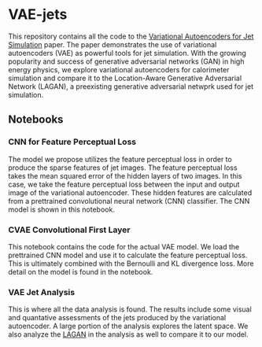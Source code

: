 # VAE-jets

This repository contains all the code to the [Variational Autoencoders for Jet Simulation](https://arxiv.org/abs/2009.04842) paper. The paper demonstrates the use of variational autoencoders (VAE) as powerful tools for jet simulation. With the growing popularity and success of generative adversarial networks (GAN) in high energy physics, we explore variational autoencoders for calorimeter simulation and compare it to the Location-Aware Generative Adversarial Network (LAGAN), a preexisting generative adversarial netwprk used for jet simulation.

## Notebooks

### CNN for Feature Perceptual Loss
The model we propose utilizes the feature perceptual loss in order to produce the sparse features of jet images. The feature perceptual loss takes the mean squared error of the hidden layers of two images. In this case, we take the feature perceptual loss between the input and output image of the variational autoencoder. These hidden features are calculated from a prettrained convolutional neural network (CNN) classifier. The CNN model is shown in this notebook.

### CVAE Convolutional First Layer
This notebook contains the code for the actual VAE model. We load the prettrained CNN model and use it to calculate the feature perceptual loss. This is ultimately combined with the Bernoulli and KL divergence loss. More detail on the model is found in the notebook.

### VAE Jet Analysis

This is where all the data analysis is found. The results include some visual and quantative assessments of the jets produced by the variational autoencoder. A large portion of the analysis explores the latent space. We also analyze the [LAGAN](https://github.com/hep-lbdl/adversarial-jets) in the analysis as well to compare it to our model. 
